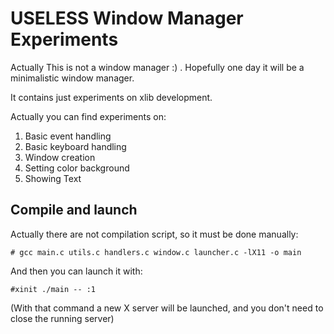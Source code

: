 USELESS Window Manager Experiments
==================================

Actually This is not a window manager :) . Hopefully one day it will be a minimalistic window manager.

It contains just experiments on xlib development. 

Actually you can find experiments on:

1. Basic event handling
2. Basic keyboard handling
3. Window creation
4. Setting color background
5. Showing Text

Compile and launch
------------------

Actually there are not compilation script, so it must be done manually:

	# gcc main.c utils.c handlers.c window.c launcher.c -lX11 -o main
	
And then you can launch it with:

	#xinit ./main -- :1

(With that command a new X server will be launched, and you don't need to close the running server)
